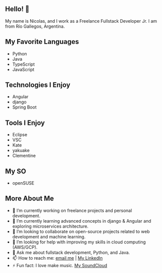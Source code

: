 ## Hello! 👋

My name is Nicolas, and I work as a Freelance Fullstack Developer Jr. I am from Río Gallegos, Argentina.

## My Favorite Languages
- Python
- Java
- TypeScript
- JavaScript

## Technologies I Enjoy
- Angular
- django
- Spring Boot

## Tools I Enjoy
- Eclipse
- VSC
- Kate
- yakuake
- Clementine

## My SO
- openSUSE


## More About Me
- 🔭 I’m currently working on freelance projects and personal development.
- 🌱 I’m currently learning advanced concepts in django & Angular and exploring microservices architecture.
- 👯 I’m looking to collaborate on open-source projects related to web development and machine learning.
- 🤔 I’m looking for help with improving my skills in cloud computing (AWS/GCP).
- 💬 Ask me about fullstack development, Python, and Java.
- 📫 How to reach me: [email me](mailto:nicobutter@gmail.com) | [My LinkedIn](www.linkedin.com/in/nicolás-butterfield-9964aa1a3)
- ⚡ Fun fact: I love make music. [My SoundCloud](https://soundcloud.com/user-785671138/perda)

